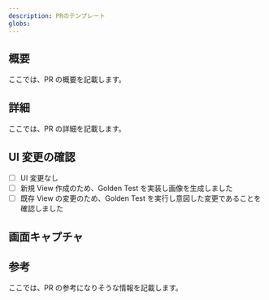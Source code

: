 ```yaml
---
description: PRのテンプレート
globs:
---
```


## 概要

ここでは、PR の概要を記載します。

## 詳細

ここでは、PR の詳細を記載します。

## UI 変更の確認

<!-- 以下のいずれかを選択して記載してください -->

- [ ] UI 変更なし
- [ ] 新規 View 作成のため、Golden Test を実装し画像を生成しました
- [ ] 既存 View の変更のため、Golden Test を実行し意図した変更であることを確認しました

## 画面キャプチャ

<!-- Golden Testで生成された画面キャプチャが自動的に追加されます -->
<!-- 画面の変更がある場合は、変更前後の画面キャプチャが表示されます -->

## 参考

ここでは、PR の参考になりそうな情報を記載します。
